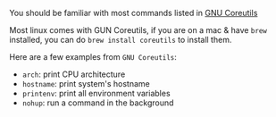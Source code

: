 You should be familiar with most commands listed in [GNU Coreutils](https://www.gnu.org/software/coreutils/manual/html_node/)

Most linux comes with GUN Coreutils, if you are on a mac & have `brew` installed, you can do `brew install coreutils` to install them.

Here are a few examples from `GNU Coreutils`:

- `arch`: print CPU architecture
- `hostname`: print system's hostname
- `printenv`: print all environment variables
- `nohup`: run a command in the background
